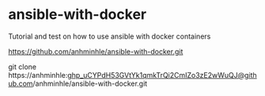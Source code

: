 # ansible-with-docker
Tutorial and test on how to use ansible with docker containers

https://github.com/anhminhle/ansible-with-docker.git

git clone https://anhminhle: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@github.com/anhminhle/ansible-with-docker.git
